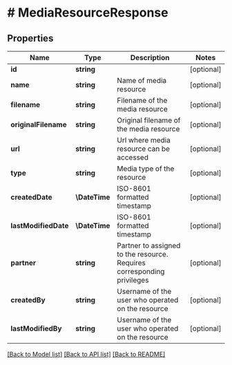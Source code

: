 # # MediaResourceResponse

## Properties

Name | Type | Description | Notes
------------ | ------------- | ------------- | -------------
**id** | **string** |  | [optional]
**name** | **string** | Name of media resource | [optional]
**filename** | **string** | Filename of the media resource | [optional]
**originalFilename** | **string** | Original filename of the media resource | [optional]
**url** | **string** | Url where media resource can be accessed | [optional]
**type** | **string** | Media type of the resource | [optional]
**createdDate** | **\DateTime** | ISO-8601 formatted timestamp | [optional]
**lastModifiedDate** | **\DateTime** | ISO-8601 formatted timestamp | [optional]
**partner** | **string** | Partner to assigned to the resource. Requires corresponding privileges | [optional]
**createdBy** | **string** | Username of the user who operated on the resource | [optional]
**lastModifiedBy** | **string** | Username of the user who operated on the resource | [optional]

[[Back to Model list]](../../README.md#models) [[Back to API list]](../../README.md#endpoints) [[Back to README]](../../README.md)
